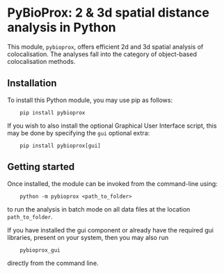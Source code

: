 # PyBioProx: 2 & 3d spatial distance analysis in Python

This module, `pybioprox`, offers efficient 2d and 3d spatial analysis of colocalisation. 
The analyses fall into the category of object-based colocalisation methods. 

## Installation 

To install this Python module, you may use pip as follows: 

```
    pip install pybioprox 
```

If you wish to also install the optional Graphical User Interface script, this may be done 
by specifying the `gui` optional extra: 

```
    pip install pybioprox[gui]
```


## Getting started

Once installed, the module can be invoked from the command-line using: 

```
    python -m pybioprox <path_to_folder> 
```

to run the analysis in batch mode on all data files at the location `path_to_folder`. 

If you have installed the gui component or already have the required gui libraries, 
present on your system, then you may also run 
```
    pybioprox_gui
```
directly from the command line. 
